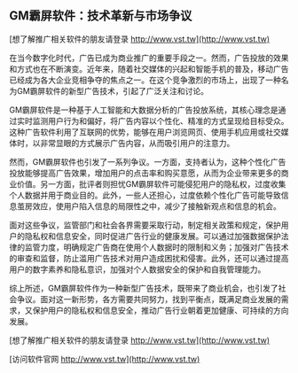 ## **GM霸屏软件：技术革新与市场争议**

[想了解推广相关软件的朋友请登录 http://www.vst.tw](http://www.vst.tw)

在当今数字化时代，广告已成为商业推广的重要手段之一。然而，广告投放的效果和方式也在不断演变。近年来，随着社交媒体的兴起和智能手机的普及，移动广告已经成为各大企业竞相争夺的焦点之一。在这个竞争激烈的市场上，出现了一种名为GM霸屏软件的新型广告技术，引起了广泛关注和讨论。

GM霸屏软件是一种基于人工智能和大数据分析的广告投放系统，其核心理念是通过实时监测用户行为和偏好，将广告内容以个性化、精准的方式呈现给目标受众。这种广告软件利用了互联网的优势，能够在用户浏览网页、使用手机应用或社交媒体时，以非常显眼的方式展示广告内容，从而吸引用户的注意力。

然而，GM霸屏软件也引发了一系列争议。一方面，支持者认为，这种个性化广告投放能够提高广告效果，增加用户的点击率和购买意愿，从而为企业带来更多的商业价值。另一方面，批评者则担忧GM霸屏软件可能侵犯用户的隐私权，过度收集个人数据并用于商业目的。此外，一些人还担心，过度依赖个性化广告可能导致信息茧房效应，使用户陷入信息的局限性之中，减少了接触新观点和信息的机会。

面对这些争议，监管部门和社会各界需要采取行动，制定相关政策和规定，保护用户的隐私权和信息安全，同时促进广告行业的健康发展。可以通过加强数据保护法律的监管力度，明确规定广告商在使用个人数据时的限制和义务；加强对广告技术的审查和监督，防止滥用广告技术对用户造成困扰和侵害。此外，还可以通过提高用户的数字素养和隐私意识，加强对个人数据安全的保护和自我管理能力。

综上所述，GM霸屏软件作为一种新型广告技术，既带来了商业机会，也引发了社会争议。面对这一新形势，各方需要共同努力，找到平衡点，既满足商业发展的需求，又保护用户的隐私权和信息安全，推动广告行业朝着更加健康、可持续的方向发展。

[想了解推广相关软件的朋友请登录 http://www.vst.tw](http://www.vst.tw)


[访问软件官网 http://www.vst.tw](http://www.vst.tw)
